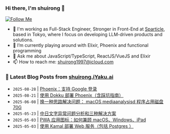 ### Hi there, I'm shuirong 👋  
[![Follow Me](https://img.shields.io/github/followers/shuirong?label=Follow&style=social)](https://github.com/shuirong)

- 🏢 I'm working as Full-Stack Engineer, Stronger in Front-End at [Sparticle](https://www.sparticle.com/), based in Tokyo, where I focus on developing LLM-driven products and solutions.
- 🌱 I’m currently playing around with Elixir, Phoenix and functional programming
- 💬 Ask me about JavaScript/TypeScript, ReactJS/VueJS and Elixir
- 📫 How to reach me: shuirong1997@icloud.com


### 📩 Latest Blog Posts from [shuirong.iYaku.ai](https://shuirong.iYaku.ai/)
<!-- BLOG-POST-LIST:START -->
- `2025-08-28` | [Phoenix：支持 Google 登录](https://shuirong.iyaku.ai/posts/phoenix%E6%94%AF%E6%8C%81-google-%E7%99%BB%E5%BD%95/)  
- `2025-08-21` | [使用 Dokku 部署 Phoenix（含踩坑指南）](https://shuirong.iyaku.ai/posts/%E4%BD%BF%E7%94%A8-dokku-%E9%83%A8%E7%BD%B2-phoenix%E5%90%AB%E8%B8%A9%E5%9D%91%E6%8C%87%E5%8D%97/)  
- `2025-06-08` | [换一种思路解决问题： macOS mediaanalysisd 程序占用磁盘70G](https://shuirong.iyaku.ai/posts/%E6%8D%A2%E4%B8%80%E7%A7%8D%E6%80%9D%E8%B7%AF%E8%A7%A3%E5%86%B3%E9%97%AE%E9%A2%98-macos-mediaanalysisd-%E7%A8%8B%E5%BA%8F%E5%8D%A0%E7%94%A8%E7%A3%81%E7%9B%9870g/)  
- `2025-05-23` | [中日文字异常问题分析和三种解决方案](https://shuirong.iyaku.ai/posts/%E4%B8%AD%E6%97%A5%E6%96%87%E5%AD%97%E5%BC%82%E5%B8%B8%E9%97%AE%E9%A2%98%E5%88%86%E6%9E%90%E5%92%8C%E4%B8%89%E7%A7%8D%E8%A7%A3%E5%86%B3%E6%96%B9%E6%A1%88/)  
- `2025-05-03` | [PWA 应用图标：如何兼顾 macOS、Windows、iPad](https://shuirong.iyaku.ai/posts/pwa-%E5%BA%94%E7%94%A8%E5%9B%BE%E6%A0%87%E5%A6%82%E4%BD%95%E5%85%BC%E9%A1%BE-macoswindowsipad/)  
- `2025-05-03` | [使用 Kamal 部署 Web 服务（包括 Postgres ）](https://shuirong.iyaku.ai/posts/%E4%BD%BF%E7%94%A8kamal%E9%83%A8%E7%BD%B2web%E6%9C%8D%E5%8A%A1%E5%8C%85%E6%8B%ACpostgres/)  

<!-- BLOG-POST-LIST:END -->

